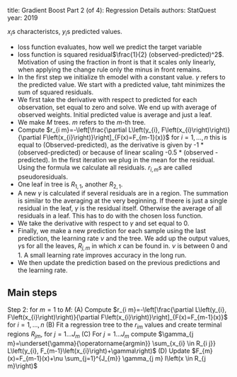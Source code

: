 
title: Gradient Boost Part 2 (of 4): Regression Details
authors: StatQuest
year: 2019


$x_i$s characteristcs, $y_i$s predicted values.
- loss function evaluates, how well we predict the target variable
- loss function is squared residual$\frac{1}{2} (observed-predicted)^2$. Motivation of using the fraction in front is that it scales only linearly, when applying the change rule only the minus in front remains.
- In the first step we initialize th emodel with a constant value. $\gamma$ refers to the predicted value. We start with a predicted value, taht minimizes the sum of squared residuals.
- We first take the derivative with respect to predicted for each observation, set equal to zero and solve. We end up with average of observed weights. Initial predicted value is average and just a leaf.
- We make $M$ trees. $m$ refers to the $m$-th tree.
- Compute $r_{i m}=-\left[\frac{\partial L\left(y_{i}, F\left(x_{i}\right)\right)}{\partial F\left(x_{i}\right)}\right]_{F(x)=F_{m-1}(x)}$ for $i=1, \ldots, n$ this is equal to (Observed-predicted), as the derivative is given by -1 * (observed-predicted) or because of linear scaling -0.5 * (observed -predicted). In the first iteration we plug in the mean for the residual. Using the formula we calculate all residuals. $r_{i,m}$s are called pseudoresiduals.
- One leaf in tree is $R_{1,1}$, another $R_{2,1}$.
- A new $\gamma$ is calculated if several residuals are in a region. The summation is similar to the averaging at the very beginning. If theere is just a single residual in the leaf, $\gamma$ is the residual itself. Otherwise the average of all residuals in a leaf. This has to do with the chosen loss function.
- We take the derivative with respect to $\gamma$ and set equal to 0.
- Finally, we make a new prediction for each sample using the last prediction, the learning rate $\nu$ and the  tree. We add up the output values, $\gamma$s for all the leaves, $R_{j,m}$ in which $x$ can be found in. $\nu$ is between 0 and 1. A small learning rate improves accuracy in the long run.
- We then update the prediction based on the previous predictions and the learning rate.

## Main steps

Step 2: for $m=1$ to $M:$
(A) Compute $r_{i m}=-\left[\frac{\partial L\left(y_{i}, F\left(x_{i}\right)\right)}{\partial F\left(x_{i}\right)}\right]_{F(x)=F_{m-1}(x)}$ for $i=1, \ldots, n$
(B) Fit a regression tree to the $r_{i m}$ values and create terminal regions $R_{j m}$, for $j=1 \ldots J_{m}$
(C) For $j=1 \ldots J_{m}$ compute $\gamma_{j m}=\underset{\gamma}{\operatorname{argmin}} \sum_{x_{i} \in R_{i j}} L\left(y_{i}, F_{m-1}\left(x_{i}\right)+\gamma\right)$
(D) Update $F_{m}(x)=F_{m-1}(x)+\nu \sum_{j=1}^{J_{m}} \gamma_{j m} I\left(x \in R_{j m}\right)$